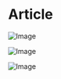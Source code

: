 # Article
![Image](https://github.com/user-attachments/assets/ef35d290-b7f9-433d-9e12-e29bf35c6fb4)

![Image](https://github.com/user-attachments/assets/9a64df1e-19f5-4164-b5b7-7e1186c2c458)

![Image](https://github.com/user-attachments/assets/9d8d9ac5-19cb-47c8-ade2-77d0d2e9e35d)
